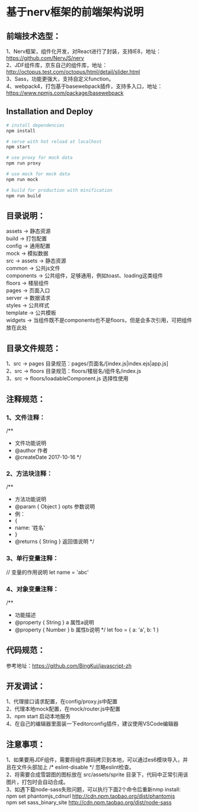 # 基于nerv框架的前端架构说明
## 前端技术选型：
1、Nerv框架，组件化开发，对React进行了封装，支持IE8，地址：https://github.com/NervJS/nerv<br>
2、JDF组件库，京东自己的组件库，地址：http://octopus.test.com/octopus/html/detail/slider.html<br>
3、Sass，功能更强大，支持自定义function。<br>
4、webpack4，打包基于basewebpack插件，支持多入口，地址：https://www.npmjs.com/package/basewebpack<br>

## Installation and Deploy

``` bash
# install dependencies
npm install

# serve with hot reload at localhost
npm start

# use proxy for mock data
npm run proxy

# use mock for mock data
npm run mock

# build for production with minification
npm run build
```

## 目录说明：
assets -> 静态资源<br>
build -> 打包配置<br>
config -> 通用配置<br>
mock -> 模拟数据<br>
src -> assets -> 静态资源<br>
       common -> 公共js文件<br>
       components -> 公共组件，足够通用，例如toast、loading这类组件<br>
       floors -> 楼层组件<br>
       pages -> 页面入口<br>
       server -> 数据请求<br>
       styles -> 公共样式<br>
       template -> 公共模板<br>
       widgets -> 当组件既不是components也不是floors，但是会多次引用，可把组件放在此处<br>

## 目录文件规范：
1、src -> pages 目录规范：pages/页面名/[index.js|index.ejs|app.js]<br>
2、src -> floors 目录规范：floors/楼层名/组件名/index.js<br>
3、src -> floors/loadableComponent.js 选择性使用<br>

## 注释规范：
### 1、文件注释：
/**
 * 文件功能说明
 * @author 作者
 * @createDate 2017-10-16
 */

### 2、方法块注释：
/**
 * 方法功能说明
 * @param { Object } opts 参数说明
 * 例：
 *  {
 *    name: '姓名'
 *  }
 * @returns { String } 返回值说明
 */

 ### 3、单行变量注释：
 // 变量的作用说明
 let name = 'abc'

 ### 4、对象变量注释：
 /**
 * 功能描述
 * @property { String } a 属性a说明
 * @property { Number } b 属性b说明
 */
let foo = {
  a: 'a',
  b: 1
}

## 代码规范：
参考地址：https://github.com/BingKui/javascript-zh

## 开发调试：
1、代理接口请求配置，在config/proxy.js中配置<br>
2、代理本地mock配置，在mock/router.js中配置<br>
3、npm start 启动本地服务<br>
4、在自己的编辑器里面装一下editorconfig插件，建议使用VSCode编辑器<br>

## 注意事项：
1、如果要用JDF组件，需要将组件源码拷贝到本地，可以通过es6模块导入，并且在文件头部加上 /* eslint-disable */ 忽略eslint检查。<br>
2、将需要合成雪碧图的图标放在 src/assets/sprite 目录下，代码中正常引用该图片，打包时会自动合成。<br>
3、如遇下载node-sass失败问题，可以执行下面2个命令后重新nmp install:<br>
npm set phantomjs_cdnurl http://cdn.npm.taobao.org/dist/phantomjs<br>
npm set sass_binary_site http://cdn.npm.taobao.org/dist/node-sass
